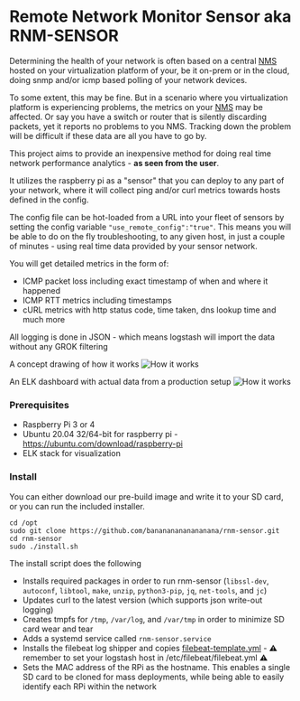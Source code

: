# Remote Network Monitor Sensor aka RNM-SENSOR
Determining the health of your network is often based on a central [NMS](https://github.com/librenms/librenms/blob/master/README.md) hosted on your virtualization platform of your, be it on-prem or in the cloud, doing snmp and/or icmp based polling of your network devices.

To some extent, this may be fine. But in a scenario where you virtualization platform is experiencing problems, the metrics on your [NMS](https://github.com/librenms/librenms/blob/master/README.md) may be affected. Or say you have a switch or router that is silently discarding packets, yet it reports no problems to you NMS. Tracking down the problem will be difficult if these data are all you have to go by.

This project aims to provide an inexpensive method for doing real time network performance analytics - **as seen from the user**.

It utilizes the raspberry pi as a "sensor" that you can deploy to any part of your network, where it will collect ping and/or curl metrics towards hosts defined in the config.

The config file can be hot-loaded from a URL into your fleet of sensors by setting the config variable `"use_remote_config":"true"`.
This means you will be able to do on the fly troubleshooting, to any given host, in just a couple of minutes - using real time data provided by your sensor network.

You will get detailed metrics in the form of:
* ICMP packet loss including exact timestamp of when and where it happened
* ICMP RTT metrics including timestamps
* cURL metrics with http status code, time taken, dns lookup time and much more

All logging is done in JSON - which means logstash will import the data without any GROK filtering

A concept drawing of how it works
![How it works](https://i.imgur.com/I7XbAcd.png)

An ELK dashboard with actual data from a production setup
![How it works](https://i.imgur.com/mgof7Hm.png)

### Prerequisites
* Raspberry Pi 3 or 4
* Ubuntu 20.04 32/64-bit for raspberry pi - https://ubuntu.com/download/raspberry-pi
* ELK stack for visualization

### Install
You can either download our pre-build image and write it to your SD card, or you can run the included installer.

```
cd /opt
sudo git clone https://github.com/banananananananana/rnm-sensor.git
cd rnm-sensor
sudo ./install.sh
```

The install script does the following
* Installs required packages in order to run rnm-sensor (`libssl-dev`, `autoconf`, `libtool`, `make`, `unzip`, `python3-pip`, `jq`, `net-tools`, and `jc`)
* Updates curl to the latest version (which supports json write-out logging)
* Creates tmpfs for `/tmp`, `/var/log`, and `/var/tmp` in order to minimize SD card wear and tear
* Adds a systemd service called `rnm-sensor.service`
* Installs the filebeat log shipper and copies [filebeat-template.yml](https://github.com/banananananananana/rnm-sensor/blob/master/filebeat/filebeat-template.yml) - :warning: remember to set your logstash host in /etc/filebeat/filebeat.yml :warning:
* Sets the MAC address of the RPi as the hostname. This enables a single SD card to be cloned for mass deployments, while being able to easily identify each RPi within the network

